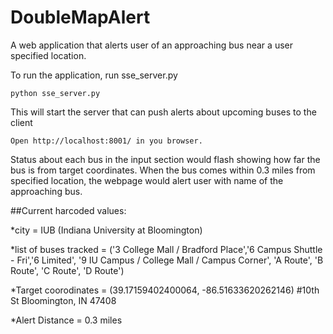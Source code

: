 DoubleMapAlert
==============

A web application that alerts user of an approaching bus near a user specified location.

To run the application, run sse_server.py  
	
	python sse_server.py 
This will start the server that can push alerts about upcoming buses to the client  
	
	Open http://localhost:8001/ in you browser.  

Status about each bus in the input section would flash showing how far the bus is from target coordinates. When the bus comes within 0.3 miles from specified location, the webpage would alert user with name of the approaching bus.


##Current harcoded values:  

*city = IUB (Indiana University at Bloomington)  

*list of buses tracked = ('3 College Mall / Bradford Place','6 Campus Shuttle - Fri','6 Limited', '9 IU Campus / College Mall / Campus Corner', 'A Route', 'B Route', 'C Route', 'D Route')  

*Target coorodinates = (39.17159402400064, -86.51633620262146) #10th St Bloomington, IN 47408   

*Alert Distance = 0.3 miles
